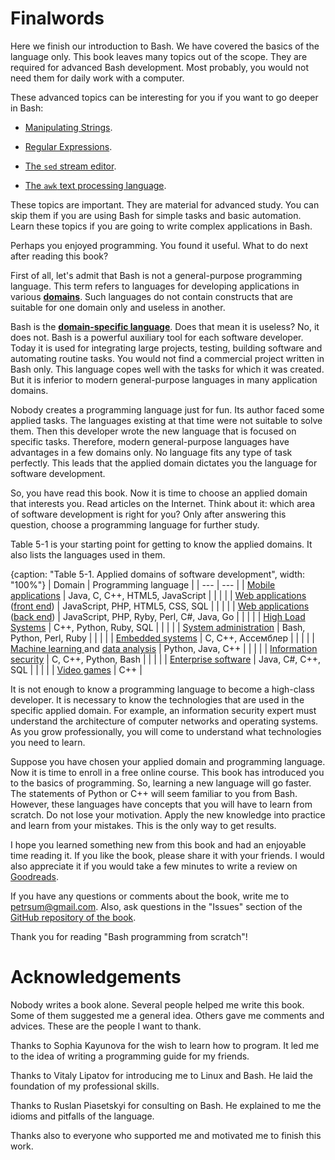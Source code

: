 # Finalwords

Here we finish our introduction to Bash. We have covered the basics of the language only. This book leaves many topics out of the scope. They are required for advanced Bash development. Most probably, you would not need them for daily work with a computer.

These advanced topics can be interesting for you if you want to go deeper in Bash:

* [Manipulating Strings](https://tldp.org/LDP/abs/html/string-manipulation.html).

* [Regular Expressions](https://tldp.org/LDP/abs/html/x17129.html).

* [The `sed` stream editor](https://tldp.org/LDP/abs/html/x23170.html).

* [The `awk` text processing language](https://tldp.org/LDP/abs/html/awk.html).

These topics are important. They are material for advanced study. You can skip them if you are using Bash for simple tasks and basic automation. Learn these topics if you are going to write complex applications in Bash.

Perhaps you enjoyed programming. You found it useful. What to do next after reading this book?

First of all, let's admit that Bash is not a general-purpose programming language. This term refers to languages for developing applications in various [**domains**](https://en.wikipedia.org/wiki/Domain_(software_engineering)). Such languages do not contain constructs that are suitable for one domain only and useless in another.

Bash is the [**domain-specific language**](https://en.wikipedia.org/wiki/Domain-specific_language). Does that mean it is useless? No, it does not. Bash is a powerful auxiliary tool for each software developer. Today it is used for integrating large projects, testing, building software and automating routine tasks. You would not find a commercial project written in Bash only. This language copes well with the tasks for which it was created. But it is inferior to modern general-purpose languages in many application domains.

Nobody creates a programming language just for fun. Its author faced some applied tasks. The languages existing at that time were not suitable to solve them. Then this developer wrote the new language that is focused on specific tasks. Therefore, modern general-purpose languages have advantages in a few domains only. No language fits any type of task perfectly. This leads that the applied domain dictates you the language for software development.

So, you have read this book. Now it is time to choose an applied domain that interests you. Read articles on the Internet. Think about it: which area of software development is right for you? Only after answering this question, choose a programming language for further study.

Table 5-1 is your starting point for getting to know the applied domains. It also lists the languages used in them.

{caption: "Table 5-1. Applied domains of software development", width: "100%"}
| Domain | Programming language |
| --- | --- |
| [Mobile applications](https://en.wikipedia.org/wiki/Mobile_app) | Java, C, C++, HTML5, JavaScript |
|  | |
| [Web applications](https://en.wikipedia.org/wiki/Web_application) ([front end](https://en.wikipedia.org/wiki/Front_end_and_back_end)) | JavaScript, PHP, HTML5, CSS, SQL |
|  | |
| [Web applications](https://en.wikipedia.org/wiki/Web_application) ([back end](https://en.wikipedia.org/wiki/Front_end_and_back_end)) | JavaScript, PHP, Ryby, Perl, C#, Java, Go |
|  | |
| [High Load Systems](https://en.wikipedia.org/wiki/Server_(computing)) | C++, Python, Ruby, SQL |
|  | |
| [System administration](https://en.wikipedia.org/wiki/System_administrator) | Bash, Python, Perl, Ruby |
|  | |
| [Embedded systems](https://en.wikipedia.org/wiki/Embedded_system) | C, C++, Ассемблер |
|  | |
| [Machine learning ](https://en.wikipedia.org/wiki/Machine_learning) and [data analysis](https://en.wikipedia.org/wiki/Data_analysis) | Python, Java, C++ |
|  | |
| [Information security](https://en.wikipedia.org/wiki/Information_security) | C, C++, Python, Bash |
|  | |
| [Enterprise software](https://en.wikipedia.org/wiki/Enterprise_software) | Java, C#, C++, SQL |
|  | |
| [Video games](https://en.wikipedia.org/wiki/Video_game) | C++ |

It is not enough to know a programming language to become a high-class developer. It is necessary to know the technologies that are used in the specific applied domain. For example, an information security expert must understand the architecture of computer networks and operating systems. As you grow professionally, you will come to understand what technologies you need to learn.

Suppose you have chosen your applied domain and programming language. Now it is time to enroll in a free online course. This book has introduced you to the basics of programming. So, learning a new language will go faster. The statements of Python or C++ will seem familiar to you from Bash. However, these languages have concepts that you will have to learn from scratch. Do not lose your motivation. Apply the new knowledge into practice and learn from your mistakes. This is the only way to get results.

I hope you learned something new from this book and had an enjoyable time reading it. If you like the book, please share it with your friends. I would also appreciate it if you would take a few minutes to write a review on [Goodreads](https://www.goodreads.com/book/show/57301128-bash-programming-from-scratch).

If you have any questions or comments about the book, write me to [petrsum@gmail.com](mailto:petrsum@gmail.com). Also, ask questions in the "Issues" section of the [GitHub repository of the book](https://github.com/ellysh/bash-programming-from-scratch/issues).

Thank you for reading "Bash programming from scratch"!

# Acknowledgements

Nobody writes a book alone. Several people helped me write this book. Some of them suggested me a general idea. Others gave me comments and advices. These are the people I want to thank.

Thanks to Sophia Kayunova for the wish to learn how to program. It led me to the idea of writing a programming guide for my friends.

Thanks to Vitaly Lipatov for introducing me to Linux and Bash. He laid the foundation of my professional skills.

Thanks to Ruslan Piasetskyi for consulting on Bash. He explained to me the idioms and pitfalls of the language.

Thanks also to everyone who supported me and motivated me to finish this work.

